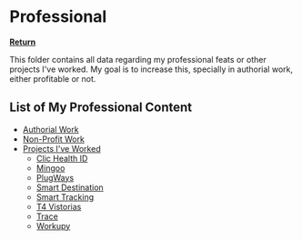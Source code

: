 # Professional

**[Return][back]**

This folder contains all data regarding my professional feats or other projects I've worked. My goal
is to increase this, specially in authorial work, either profitable or not.

## List of My Professional Content

- [Authorial Work][my]
- [Non-Profit Work][free]
- [Projects I've Worked][proj]
  - [Clic Health ID][cliclaudos]
  - [Mingoo][mingoo]
  - [PlugWays][pw]
  - [Smart Destination][s-destination]
  - [Smart Tracking][s-tracking]
  - [T4 Vistorias][t4]
  - [Trace][trace]
  - [Workupy][wpy]

<!--                              WHY THE REFERENCES IN ENGLISH?                               -->
<!-- You'll notice that the below references are in English.                                   -->
<!-- It was done this way so the exact hyperlinks among all languages can easily identifiable. -->
[back]: ../README.EN.md
[my]: ./authorial/README.EN.md
[free]: ./non-profit/README.EN.md
[proj]: ./projects/README.EN.md
[cliclaudos]: ./projects/Clic-Health-ID/README.EN.md
[mingoo]: ./projects/Mingoo/README.EN.md
[pw]: ./projects/PlugWays/README.EN.md
[s-destination]: ./projects/Smart-Destination/README.EN.md
[s-tracking]: ./projects/Smart-Tracking/README.EN.md
[t4]: ./projects/T4-Vistorias/README.EN.md
[trace]: ./projects/Trace/README.EN.md
[wpy]: ./projects/Workupy/README.EN.md
